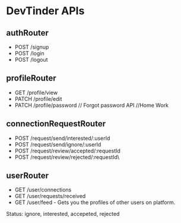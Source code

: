 # DevTinder APIs

## authRouter
- POST /signup
- POST /login
- POST /logout 

## profileRouter
- GET /profile/view
- PATCH /profile/edit
- PATCH /profile/password   // Forgot password API  //Home Work

## connectionRequestRouter
- POST /request/send/interested/:userId
- POST /request/send/ignore/:userId
- POST /request/review/accepted/:requestId
- POST /request/review/rejected/:requestId\

## userRouter
- GET /user/connections
- GET /user/requests/received
- GET /user/feed - Gets you the profiles of other users on platform.

Status: ignore, interested, accepeted, rejected